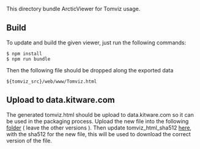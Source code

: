 This directory bundle ArcticViewer for Tomviz usage.

Build
-----

To update and build the given viewer, just run the following commands:

```
$ npm install
$ npm run bundle
```

Then the following file should be dropped along the exported data

```
${tomviz_src}/web/www/Tomviz.html
```

Upload to data.kitware.com
--------------------------
The generated tomviz.html should be upload to data.kitware.com so it can be used in the packaging process. Upload the new file into the following [folder](https://data.kitware.com/#collection/58c031ad8d777f0aef5d78d4/folder/58c1a33f8d777f0aef5d791e) ( leave the other versions ). Then update tomviz_html_sha512 [here](https://github.com/OpenChemistry/tomviz/blob/master/CMakeLists.txt), with the sha512 for the new file, this will be used to download the correct version of the file.
